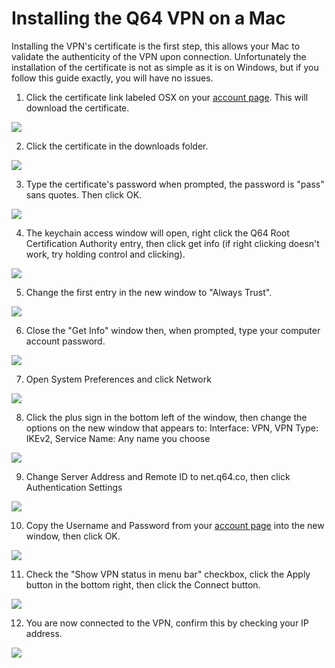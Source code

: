 Installing the Q64 VPN on a Mac
===
Installing the VPN's certificate is the first step, this allows your Mac to validate the authenticity of the VPN upon connection.
Unfortunately the installation of the certificate is not as simple as it is on Windows, but if you follow this guide exactly,
you will have no issues.

1) Click the certificate link labeled OSX on your [account page](http://net.q64.co).  This will download the certificate.

![](download.png)

2) Click the certificate in the downloads folder.

![](click.png)

3) Type the certificate's password when prompted, the password is "pass" sans quotes.  Then click OK.

![](pass.png)

4) The keychain access window will open, right click the Q64 Root Certification Authority entry, then click get info (if right clicking doesn't work, try holding control and clicking).

![](getinfo.png)

5) Change the first entry in the new window to "Always Trust".

![](trust.png)

6) Close the "Get Info" window then, when prompted, type your computer account password.

![](finish.png)

7) Open System Preferences and click Network

![](settings.png)

8) Click the plus sign in the bottom left of the window, then change the options on the new window that appears to: Interface: VPN, VPN Type: IKEv2, Service Name: Any name you choose

![](add.png)

9) Change Server Address and Remote ID to net.q64.co, then click Authentication Settings

![](ip.png)

10) Copy the Username and Password from your [account page](http://net.q64.co) into the new window, then click OK.

![](auth.png)

11) Check the "Show VPN status in menu bar" checkbox, click the Apply button in the bottom right, then click the Connect button.

![](connect.png)

12) You are now connected to the VPN, confirm this by checking your IP address.

![](done.png)
